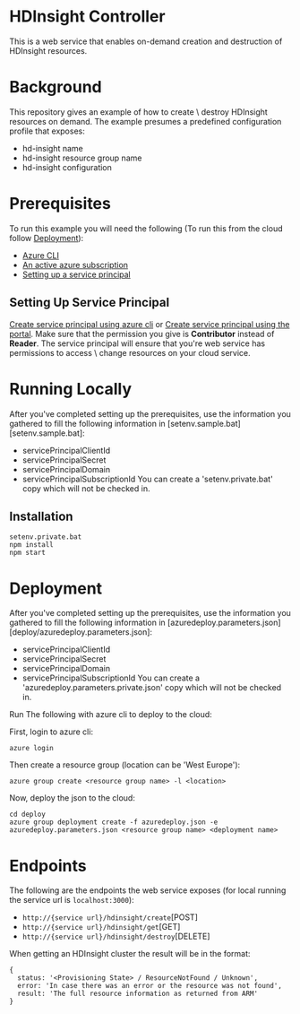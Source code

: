# HDInsight Controller
This is a web service that enables on-demand creation and destruction of HDInsight resources.

# Background
This repository gives an example of how to create \ destroy HDInsight resources on demand.
The example presumes a predefined configuration profile that exposes:
* hd-insight name
* hd-insight resource group name
* hd-insight configuration

# Prerequisites
To run this example you will need the following (To run this from the cloud follow [Deployment](#deployment)):
* [Azure CLI][azure-cli]
* [An active azure subscription](http://portal.azure.com)
* [Setting up a service principal](#setting-up-service-principal)

## Setting Up Service Principal
[Create service principal using azure cli][create-sp-cli] or [Create service principal using the portal][create-sp-portal].
Make sure that the permission you give is **Contributor** instead of **Reader**.
The service principal will ensure that you're web service has permissions to access \ change resources on your cloud service.

# Running Locally
After you've completed setting up the prerequisites, use the information you gathered to fill the following information
in [setenv.sample.bat][setenv.sample.bat]:
* servicePrincipalClientId
* servicePrincipalSecret
* servicePrincipalDomain
* servicePrincipalSubscriptionId
You can create a 'setenv.private.bat' copy which will not be checked in.

## Installation
```
setenv.private.bat
npm install
npm start
```

# Deployment
After you've completed setting up the prerequisites, use the information you gathered to fill the following information
in [azuredeploy.parameters.json][deploy/azuredeploy.parameters.json]:
* servicePrincipalClientId
* servicePrincipalSecret
* servicePrincipalDomain
* servicePrincipalSubscriptionId
You can create a 'azuredeploy.parameters.private.json' copy which will not be checked in.

Run The following with azure cli to deploy to the cloud:

First, login to azure cli:
```
azure login
```
Then create a resource group (location can be 'West Europe'):
```
azure group create <resource group name> -l <location>
```
Now, deploy the json to the cloud:
```
cd deploy
azure group deployment create -f azuredeploy.json -e azuredeploy.parameters.json <resource group name> <deployment name>
```

# Endpoints
The following are the endpoints the web service exposes (for local running the service url is `localhost:3000`):
* `http://{service url}/hdinsight/create`[POST]
* `http://{service url}/hdinsight/get`[GET]
* `http://{service url}/hdinsight/destroy`[DELETE]

When getting an HDInsight cluster the result will be in the format:
```
{
  status: '<Provisioning State> / ResourceNotFound / Unknown',
  error: 'In case there was an error or the resource was not found',
  result: 'The full resource information as returned from ARM'
}
```

[//]: # (Links section)

   [azure-cli]: <https://azure.microsoft.com/en-us/documentation/articles/xplat-cli-install/>
   [create-sp-portal]: <https://azure.microsoft.com/en-us/documentation/articles/resource-group-create-service-principal-portal/>
   [create-sp-cli]: <https://azure.microsoft.com/en-us/documentation/articles/resource-group-authenticate-service-principal-cli/>

   [//]: # (Cover image source: http://www.publicdomainpictures.net/view-image.php?image=34175&picture=human-dna)
   [//]: # (Cover image license: http://creativecommons.org/publicdomain/zero/1.0/)